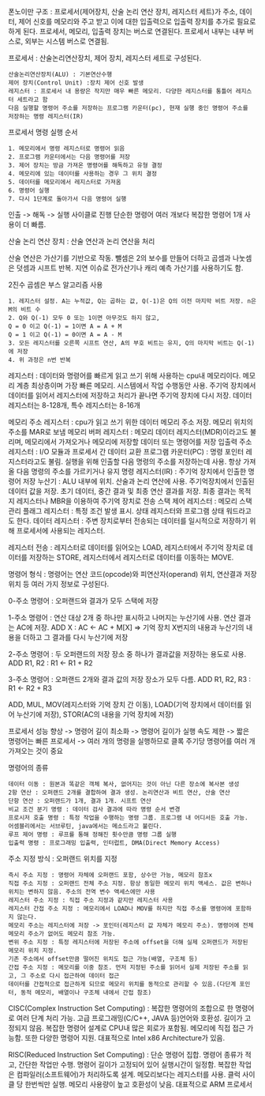 폰노이만 구조 : 프로세서(제어장치, 산술 논리 연산 장치, 레지스터 세트)가 주소, 데이터, 제어 신호를 메모리와 주고 받고
이에 대한 입출력으로 입출력 장치를 추가로 필요로 하게 된다.
프로세서, 메모리, 입출력 장치는 버스로 연결된다.
프로세서 내부는 내부 버스로, 외부는 시스템 버스로 연결됨.

프로세서 : 산술논리연산장치, 제어 장치, 레지스터 세트로 구성된다.

    산술논리연산장치(ALU) : 기본연산수행
    제어 장치(Control Unit) :장치 제어 신호 발생
    레지스터 : 프로세서 내 용량은 작지만 매우 빠른 메모리. 다양한 레지스터를 통틀어 레지스터 세트라고 함
    다음 실행할 명령어 주소를 저장하는 프로그램 카운터(pc), 현재 실행 중인 명령어 주소를 저장하는 명령 레지스터(IR)

프로세서 명령 실행 순서

    1. 메모리에서 명령 레지스터로 명령어 읽음
    2. 프로그램 카운터에서는 다음 명령어를 저장
    3. 제어 장치는 방금 가져온 명령어를 해독하고 유형 결정
    4. 메모리에 있는 데이터를 사용하는 경우 그 위치 결정
    5. 데이터를 메모리에서 레지스터로 가져옴
    6. 명령어 실행
    7. 다시 1단계로 돌아가서 다음 명령어 실행
인출 -> 해독 -> 실행 사이클로 진행
단순한 명령어 여러 개보다 복잡한 명령어 1개 사용이 더 빠름.

산술 논리 연산 장치 : 산술 연산과 논리 연산을 처리

산술 연산은 가산기를 기반으로 작동. 뺄셈은 2의 보수를 만들어 더하고 곱셈과 나눗셈은 덧셈과 시프트 반복.
지연 이슈로 전가산기나 캐리 예측 가산기를 사용하기도 함.

2진수 곱셈은 부스 알고리즘 사용

    1. 레지스터 설정. A는 누적값, Q는 곱하는 값, Q(-1)은 Q의 이전 마지막 비트 저장. n은 M의 비트 수
    2. Q와 Q(-1) 모두 0 또는 1이면 아무것도 하지 않고,
    Q = 0 이고 Q(-1) = 1이면 A = A + M
    Q = 1 이고 Q(-1) = 0이면 A = A - M
    3. 모든 레지스터를 오른쪽 시프트 연산, A의 부호 비트는 유지, Q의 마지막 비트는 Q(-1)에 저장
    4. 위 과정은 n번 반복

레지스터 : 데이터와 명령어를 빠르게 읽고 쓰기 위해 사용하는 cpu내 메모리이다. 메모리 계층 최상층이며 가장 빠른 메모리.
시스템에서 작업 수행동안 사용. 주기억 장치에서 데이터를 읽어서 레지스터에 저장하고 처리가 끝나면 주기억 장치에 다시 저장.
데이터 레지스터는 8-128개, 특수 레지스터는 8-16개

메모리 주소 레지스터 : cpu가 읽고 쓰기 위한 데이터 메모리 주소 저장. 메모리 위치의 주소를 MAR로 보냄
메모리 버퍼 레지스터 : 메모리 데이터 레지스터(MDR)이라고도 불리며, 메모리에서 가져오거나 메모리에 저장할 데이터 또는 명령어를 저장
입출력 주소 레지스터 : I/O 모듈과 프로세서 간 데이터 교환
프로그램 카운터(PC) : 명령 포인터 레지스터라고도 불림. 실행을 위해 인출할 다음 명령의 주소를 저장하는데 사용.
항상 가져올 다음 명령의 주소를 가르키거나 유지
명령 레지스터(IR) : 주기억 장치에서 인출한 명령어 저장
누산기 : ALU 내부에 위치. 산술과 논리 연산에 사용. 주기억장치에서 인출된 데이터 값을 저장. 초기 데이터, 중간 결과 및 최종 연산 결과를 저장. 최종 결과는 목적지 레지스터나 MBR을 이용하여 주기억 장치로 전송
스택 제어 레지스터 : 메모리 스택 관리
플래그 레지스터 : 특정 조건 발생 표시. 상태 레지스터와 프로그램 상태 워드라고도 한다.
데이터 레지스터 : 주변 장치로부터 전송되는 데이터를 일시적으로 저장하기 위해 프로세서에 사용되는 레지스터.

레지스터 전송 : 레지스터로 데이터를 읽어오는 LOAD, 레지스터에서 주기억 장치로 데이터를 저장하는 STORE, 레지스터에서 레지스터로 데이터를 이동하는 MOVE.

명령어 형식 : 명령어는 연산 코드(opcode)와 피연산자(operand) 위치, 연산결과 저장 위치 등 여러 가지 정보로 구성된다.

0-주소 명령어 : 오퍼랜드와 결과가 모두 스택에 저장

1-주소 명령어 : 연산 대상 2개 중 하나만 표시하고 나머지는 누산기에 사용. 연산 결과는 AC에 저장.
ADD X : AC <- AC + M[X] => 기억 장치 X번지의 내용과 누산기의 내용을 더하고 그 결과를 다시 누산기에 저장

2-주소 명령어 : 두 오퍼랜드의 저장 장소 중 하나가 결과값을 저장하는 용도로 사용.
ADD R1, R2 : R1 <- R1 + R2

3-주소 명령어 : 오퍼랜드 2개와 결과 값의 저장 장소가 모두 다름.
ADD R1, R2, R3 : R1 <- R2 + R3

ADD, MUL, MOV(레지스터와 기억 장치 간 이동), LOAD(기억 장치에서 데이터를 읽어 누산기에 저장), STOR(AC의 내용을 기억 장치에 저장)

프로세서 성능 향상 -> 명령어 길이 최소화 -> 명령어 길이가 실행 속도 제한 -> 짧은 명령어는 빠른 프로세서 -> 여러 개의 명령을 실행하므로 클록 주기당 명령어를 여러 개 가져오는 것이 중요

명령어의 종류

    데이터 이동 : 원본과 똑같은 객체 복사, 없어지는 것이 아닌 다른 장소에 복사본 생성
    2항 연산 : 오퍼랜드 2개를 결합하여 결과 생성. 논리연산과 비트 연산, 산술 연산
    단항 연산 : 오퍼랜드가 1개, 결과 1개. 시프트 연산
    비교 조건 분기 명령 : 데이터 검사 결과에 따라 명령 순서 변경
    프로시저 호출 명령 : 특정 작업을 수행하는 명령 그룹. 프로그램 내 어디서든 호출 가능. 어셈블리에서는 서브루틴, java에서는 메소드라고 불린다.
    루프 제어 명령 : 루프를 통해 정해진 횟수만큼 명령 그룹 실행
    입출력 명령 : 프로그래밍 입출력, 인터럽트, DMA(Direct Memory Access)

주소 지정 방식 : 오퍼랜드 위치를 지정

    즉시 주소 지정 : 명령어 자체에 오퍼랜드 포함, 상수만 가능, 메모리 참조x
    직접 주소 지정 : 오퍼랜드 전체 주소 지정. 항상 동일한 메모리 위치 액세스. 값은 변하나 위치는 변하지 않음. 주소의 전역 변수 액세스에만 사용
    레지스터 주소 지정 : 직접 주소 지정과 같지만 레지스터 사용
    레지스터 간접 주소 지정 : 메모리에서 LOAD나 MOV를 하지만 직접 주소를 명령어에 포함하지 않는다.
    메모리 주소는 레지스터에 저장 -> 포인터(레지스터 값 자체가 메모리 주소). 명령어에 전체 메모리 주소가 없어도 메모리 참조 가능.
    변위 주소 지정 : 특정 레지스터에 저장된 주소에 offset을 더해 실제 오퍼랜드가 저장된 메모리 위치 지정.
    기존 주소에서 offset만큼 떨어진 위치도 접근 가능(배열, 구조체 등)
    간접 주소 지정 : 메모리를 이중 참조. 먼저 지정된 주소를 읽어서 실제 저장된 주소를 읽고, 그 주소로 다시 접근하여 데이터 접근
    데이터를 간접적으로 접근하게 되므로 메모리 위치를 동적으로 관리할 수 있음.(다단계 포인터, 동적 메모리, 배열이나 구조체 내에서 간접 참조)

CISC(Complex Instruction Set Computing) : 복잡한 명령어의 조합으로 한 명령어로 여러 단계 처리 가능. 고급 프로그래밍(C/C++, JAVA 등)언어와 호환성. 길이가 고정되지 않음. 복잡한 명령어 설계로 CPU내 많은 회로가 포함됨. 메모리에 직접 접근 가능함. 또한 다양한 명령어 지원. 대표적으로 Intel x86 Architecture가 있음.

RISC(Reduced Instruction Set Computing) : 단순 명령어 집합. 명령어 종류가 적고, 간단한 작업만 수행. 명령어 길이가 고정되어 있어 실행시간이 일정함. 복잡한 작업은 컴파일러(소프트웨어)가 처리하도록 설계. 메모리보다는 레지스터를 사용. 클럭 사이클 당 한번씩만 실행. 메모리 사용량이 높고 호환성이 낮음. 대표적으로 ARM 프로세서
